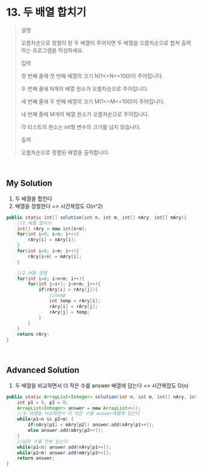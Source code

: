 # 13. 두 배열 합치기
>설명
>
>오름차순으로 정렬이 된 두 배열이 주어지면 두 배열을 오름차순으로 합쳐 출력하는 프로그램을 작성하세요.
>
>입력
>
>첫 번째 줄에 첫 번째 배열의 크기 N(1<=N<=100)이 주어집니다.
>
>두 번째 줄에 N개의 배열 원소가 오름차순으로 주어집니다.
>
>세 번째 줄에 두 번째 배열의 크기 M(1<=M<=100)이 주어집니다.
>
>네 번째 줄에 M개의 배열 원소가 오름차순으로 주어집니다.
>
>각 리스트의 원소는 int형 변수의 크기를 넘지 않습니다.
>
>출력
>
>오름차순으로 정렬된 배열을 출력합니다.

<br>

## My Solution
1. 두 배열을 합친다
2. 배열을 정렬한다
=> 시간복잡도 O(n^2)

```java
public static int[] solution(int n, int m, int[] nAry, int[] mAry){
    //1.배열 합치기
    int[] rAry = new int[n+m];
    for(int i=0; i<n; i++){
        rAry[i] = nAry[i];
    }
    for(int i=0; i<m; i++){
        rAry[i+n] = mAry[i];
    }

    //2.버블 정렬
    for(int i=0; i<n+m; i++){            
        for(int j=i+1; j<n+m; j++){
            if(rAry[i] > rAry[j]){
                //swap
                int temp = rAry[i];
                rAry[i] = rAry[j];
                rAry[j] = temp;
            }
        }
    }
    return rAry;
}
```

<br>

## Advanced Solution
1. 두 배열을 비교하면서 더 작은 수를 answer 배열에 담는다
=> 시간복잡도 O(n)


```java
public static ArrayList<Integer> solution(int n, int m, int[] nAry, int[] mAry){
    int p1 = 0, p2 = 0;
    ArrayList<Integer> answer = new ArrayList<>();
    //두 배열을 비교하면서 더 작은 수를 answer배열에 담는다
    while(p1<n && p2<m) {
        if(nAry[p1] < mAry[p2]) answer.add(nAry[p1++]);
        else answer.add(mAry[p2++]);
    }
    //남은 수를 전부 담는다
    while(p1<n) answer.add(nAry[p1++]);
    while(p2<m) answer.add(mAry[p2++]);
    return answer;
}
```